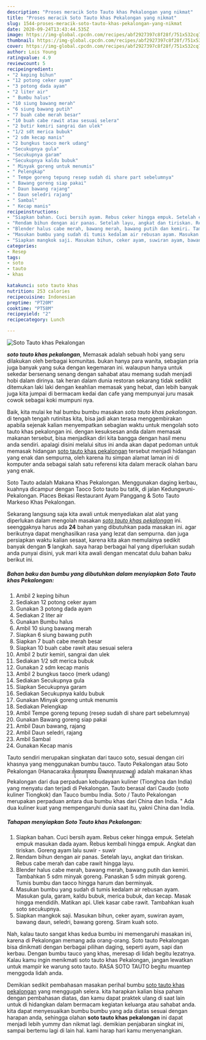 ```yaml
---
description: "Proses meracik Soto Tauto khas Pekalongan yang nikmat"
title: "Proses meracik Soto Tauto khas Pekalongan yang nikmat"
slug: 1544-proses-meracik-soto-tauto-khas-pekalongan-yang-nikmat
date: 2020-09-24T13:43:44.535Z
image: https://img-global.cpcdn.com/recipes/abf2927397c8f28f/751x532cq70/soto-tauto-khas-pekalongan-foto-resep-utama.jpg
thumbnail: https://img-global.cpcdn.com/recipes/abf2927397c8f28f/751x532cq70/soto-tauto-khas-pekalongan-foto-resep-utama.jpg
cover: https://img-global.cpcdn.com/recipes/abf2927397c8f28f/751x532cq70/soto-tauto-khas-pekalongan-foto-resep-utama.jpg
author: Lois Young
ratingvalue: 4.9
reviewcount: 5
recipeingredient:
- "2 keping bihun"
- "12 potong ceker ayam"
- "3 potong dada ayam"
- "2 liter air"
- " Bumbu halus"
- "10 siung bawang merah"
- "6 siung bawang putih"
- "7 buah cabe merah besar"
- "10 buah cabe rawit atau sesuai selera"
- "2 butir kemiri sangrai dan ulek"
- "1/2 sdt merica bubuk"
- "2 sdm kecap manis"
- "2 bungkus taoco merk udang"
- "Secukupnya gula"
- "Secukupnya garam"
- "Secukupnya kaldu bubuk"
- " Minyak goreng untuk menumis"
- " Pelengkap"
- " Tempe goreng tepung resep sudah di share part sebelumnya"
- " Bawang goreng siap pakai"
- " Daun bawang rajang"
- " Daun seledri rajang"
- " Sambal"
- " Kecap manis"
recipeinstructions:
- "Siapkan bahan. Cuci bersih ayam. Rebus ceker hingga empuk. Setelah empuk masukan dada ayam. Rebus kembali hingga empuk. Angkat dan tiriskan. Goreng ayam lalu suwir - suwir"
- "Rendam bihun dengan air panas. Setelah layu, angkat dan tiriskan. Rebus cabe merah dan cabe rawit hingga layu."
- "Blender halus cabe merah, bawang merah, bawang putih dan kemiri. Tambahkan 5 sdm minyak goreng. Panaskan 5 sdm minyak goreng. Tumis bumbu dan taoco hingga harum dan berminyak."
- "Masukan bumbu yang sudah di tumis kedalam air rebusan ayam. Masukan gula, garam, kaldu bubuk, merica bubuk, dan kecap. Masak hingga mendidih. Matikan api. Ulek kasar cabe rawit. Tambahkan kuah soto secukupnya."
- "Siapkan mangkok saji. Masukan bihun, ceker ayam, suwiran ayam, bawang daun, seledri, bawang goreng. Siram kuah soto."
categories:
- Resep
tags:
- soto
- tauto
- khas

katakunci: soto tauto khas 
nutrition: 253 calories
recipecuisine: Indonesian
preptime: "PT20M"
cooktime: "PT58M"
recipeyield: "2"
recipecategory: Lunch

---
```



![Soto Tauto khas Pekalongan](https://img-global.cpcdn.com/recipes/abf2927397c8f28f/751x532cq70/soto-tauto-khas-pekalongan-foto-resep-utama.jpg)

<b><i>soto tauto khas pekalongan</i></b>, Memasak adalah sebuah hobi yang seru dilakukan oleh berbagai komunitas. bukan hanya para wanita, sebagian pria juga banyak yang suka dengan kegemaran ini. walaupun hanya untuk sekedar bersenang senang dengan sahabat atau memang sudah menjadi hobi dalam dirinya. tak heran dalam dunia restoran sekarang tidak sedikit ditemukan laki laki dengan keahlian memasak yang hebat, dan lebih banyak juga kita jumpai di bermacam kedai dan cafe yang mempunyai juru masak cowok sebagai koki mumpuni nya.

Baik, kita mulai ke hal bumbu bumbu masakan <i>soto tauto khas pekalongan</i>. di tengah tengah rutinitas kita, bisa jadi akan terasa menggembirakan apabila sejenak kalian menyempatkan sebagian waktu untuk mengolah soto tauto khas pekalongan ini. dengan kesuksesan anda dalam memasak makanan tersebut, bisa menjadikan diri kita bangga dengan hasil menu anda sendiri. apalagi disini melalui situs ini anda akan dapat pedoman untuk memasak hidangan <u>soto tauto khas pekalongan</u> tersebut menjadi hidangan yang enak dan sempurna, oleh karena itu simpan alamat laman ini di komputer anda sebagai salah satu referensi kita dalam meracik olahan baru yang enak.

Soto Tauto adalah Makana Khas Pekalongan. Menggunakan daging kerbau, kuahnya dicampur dengan Taoco Soto tauto bu tatik, di jalan Kedungwuni- Pekalongan. Places Bekasi Restaurant Ayam Panggang &amp; Soto Tauto Markeso Khas Pekalongan.


Sekarang langsung saja kita awali untuk menyediakan alat alat yang diperlukan dalam mengolah masakan <u><i>soto tauto khas pekalongan</i></u> ini. seenggaknya harus ada <b>24</b> bahan yang dibutuhkan pada masakan ini. agar berikutnya dapat menghasilkan rasa yang lezat dan sempurna. dan juga persiapkan waktu kalian sesaat, karena kita akan memulainya sedikit banyak dengan <b>5</b> langkah. saya harap berbagai hal yang diperlukan sudah anda punyai disini, yuk mari kita awali dengan mencatat dulu bahan baku berikut ini.

<!--inarticleads1-->

##### Bahan baku dan bumbu yang dibutuhkan dalam menyiapkan Soto Tauto khas Pekalongan:

1. Ambil 2 keping bihun
1. Sediakan 12 potong ceker ayam
1. Gunakan 3 potong dada ayam
1. Sediakan 2 liter air
1. Gunakan  Bumbu halus
1. Ambil 10 siung bawang merah
1. Siapkan 6 siung bawang putih
1. Siapkan 7 buah cabe merah besar
1. Siapkan 10 buah cabe rawit atau sesuai selera
1. Ambil 2 butir kemiri, sangrai dan ulek
1. Sediakan 1/2 sdt merica bubuk
1. Gunakan 2 sdm kecap manis
1. Ambil 2 bungkus taoco (merk udang)
1. Sediakan Secukupnya gula
1. Siapkan Secukupnya garam
1. Sediakan Secukupnya kaldu bubuk
1. Gunakan  Minyak goreng untuk menumis
1. Sediakan  Pelengkap
1. Ambil  Tempe goreng tepung (resep sudah di share part sebelumnya)
1. Gunakan  Bawang goreng siap pakai
1. Ambil  Daun bawang, rajang
1. Ambil  Daun seledri, rajang
1. Ambil  Sambal
1. Gunakan  Kecap manis


Tauto sendiri merupakan singkatan dari tauco soto, sesuai dengan ciri khasnya yang menggunakan bumbu tauco. Tauto Pekalongan atau Soto Pekalongan (Hanacaraka:ꦠꦻꦴꦠꦺꦴ ꦥꦼꦏꦭꦺꦴꦔꦤ꧀) adalah makanan khas Pekalongan dari dua perpaduan kebudayaan kuliner (Tionghoa dan India) yang menyatu dan terjadi di Pekalongan. Tauto berasal dari Caudo (soto kuliner Tiongkok) dan Tauco bumbu India. Soto / Tauto Pekalongan merupakan perpaduan antara dua bumbu khas dari China dan India. &#34; Ada dua kuliner kuat yang mempengaruhi dunia saat itu, yakni China dan India. 

<!--inarticleads2-->

##### Tahapan menyiapkan Soto Tauto khas Pekalongan:

1. Siapkan bahan. Cuci bersih ayam. Rebus ceker hingga empuk. Setelah empuk masukan dada ayam. Rebus kembali hingga empuk. Angkat dan tiriskan. Goreng ayam lalu suwir - suwir
1. Rendam bihun dengan air panas. Setelah layu, angkat dan tiriskan. Rebus cabe merah dan cabe rawit hingga layu.
1. Blender halus cabe merah, bawang merah, bawang putih dan kemiri. Tambahkan 5 sdm minyak goreng. Panaskan 5 sdm minyak goreng. Tumis bumbu dan taoco hingga harum dan berminyak.
1. Masukan bumbu yang sudah di tumis kedalam air rebusan ayam. Masukan gula, garam, kaldu bubuk, merica bubuk, dan kecap. Masak hingga mendidih. Matikan api. Ulek kasar cabe rawit. Tambahkan kuah soto secukupnya.
1. Siapkan mangkok saji. Masukan bihun, ceker ayam, suwiran ayam, bawang daun, seledri, bawang goreng. Siram kuah soto.


Nah, kalau tauto sangat khas kedua bumbu ini memengaruhi masakan ini, karena di Pekalongan memang ada orang-orang. Soto tauto Pekalongan bisa dinikmati dengan berbagai pilihan daging, seperti ayam, sapi dan kerbau. Dengan bumbu tauco yang khas, meresap di lidah begitu lezatnya. Kalau kamu ingin menikmati soto tauto khas Pekalongan, jangan lewatkan untuk mampir ke warung soto tauto. RASA SOTO TAUTO begitu muantep menggoda lidah anda. 

Demikian sedikit pembahasan masakan perihal bumbu <u>soto tauto khas pekalongan</u> yang menggugah selera. kita harapkan kalian bisa paham dengan pembahasan diatas, dan kamu dapat praktek ulang di saat lain untuk di hidangkan dalam bermacam kegiatan keluarga atau sahabat anda. kita dapat menyesuaikan bumbu bumbu yang ada diatas sesuai dengan harapan anda, sehingga olahan <b>soto tauto khas pekalongan</b> ini dapat menjadi lebih yummy dan nikmat lagi. demikian penjabaran singkat ini, sampai bertemu lagi di lain hal. kami harap hari kamu menyenangkan.
